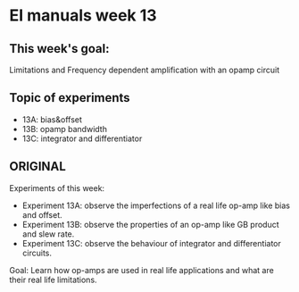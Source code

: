 # EI manuals week 13

## This week's goal: 
Limitations and Frequency dependent amplification with an opamp circuit

## Topic of experiments

- 13A: bias&offset
- 13B: opamp bandwidth
- 13C: integrator and differentiator

## ORIGINAL
Experiments of this week:
- Experiment 13A: observe the imperfections of a real life op-amp like bias and offset.
- Experiment 13B: observe the properties of an op-amp like GB product and slew rate.
- Experiment 13C: observe the behaviour of integrator and differentiator circuits.

Goal: Learn how op-amps are used in real life applications and what are their real life limitations. 
